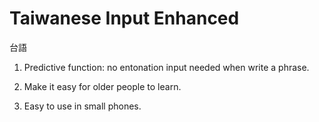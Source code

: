 # Taiwanese Input Enhanced
 台語
 
 1. Predictive function:
    no entonation input needed when write a phrase.
    
2. Make it easy for older people to learn.

3. Easy to use in small phones.
